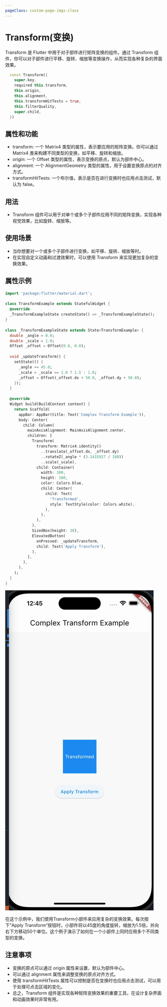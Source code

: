 ```yaml
---
pageClass: custom-page-imgs-class
---
```


# Transform(变换)

Transform 是 Flutter 中用于对子部件进行矩阵变换的组件。通过 Transform 组件，你可以对子部件进行平移、旋转、缩放等变换操作，从而实现各种复杂的界面效果。

```dart
  const Transform({
    super.key,
    required this.transform,
    this.origin,
    this.alignment,
    this.transformHitTests = true,
    this.filterQuality,
    super.child,
  })
```

## 属性和功能

- transform: 一个 Matrix4 类型的属性，表示要应用的矩阵变换。你可以通过 Matrix4 类来构建不同类型的变换，如平移、旋转和缩放。
- origin: 一个 Offset 类型的属性，表示变换的原点，默认为部件中心。
- alignment: 一个 AlignmentGeometry 类型的属性，用于设置变换原点的对齐方式。
- transformHitTests: 一个布尔值，表示是否在进行变换时也应用点击测试，默认为 false。

## 用法

- Transform 组件可以用于对单个或多个子部件应用不同的矩阵变换，实现各种视觉效果，比如旋转、缩放等。

## 使用场景

- 当你想要对一个或多个子部件进行变换，如平移、旋转、缩放等时。
- 在实现自定义动画和过渡效果时，可以使用 Transform 来实现更加复杂的变换效果。

## 属性示例

```dart
import 'package:flutter/material.dart';

class TransformExample extends StatefulWidget {
  @override
  _TransformExampleState createState() => _TransformExampleState();
}

class _TransformExampleState extends State<TransformExample> {
  double _angle = 0.0;
  double _scale = 1.0;
  Offset _offset = Offset(0.0, 0.0);

  void _updateTransform() {
    setState(() {
      _angle += 45.0;
      _scale = _scale == 1.0 ? 1.5 : 1.0;
      _offset = Offset(_offset.dx + 50.0, _offset.dy + 50.0);
    });
  }

  @override
  Widget build(BuildContext context) {
    return Scaffold(
      appBar: AppBar(title: Text('Complex Transform Example')),
      body: Center(
        child: Column(
          mainAxisAlignment: MainAxisAlignment.center,
          children: [
            Transform(
              transform: Matrix4.identity()
                ..translate(_offset.dx, _offset.dy)
                ..rotateZ(_angle * (3.1415927 / 180))
                ..scale(_scale),
              child: Container(
                width: 100,
                height: 100,
                color: Colors.blue,
                child: Center(
                  child: Text(
                    'Transformed',
                    style: TextStyle(color: Colors.white),
                  ),
                ),
              ),
            ),
            SizedBox(height: 30),
            ElevatedButton(
              onPressed: _updateTransform,
              child: Text('Apply Transform'),
            ),
          ],
        ),
      ),
    );
  }
}

```

![TransformExample](./imgs/TransformExample.gif)

在这个示例中，我们使用Transform小部件来应用复杂的变换效果。每次按下“Apply Transform”按钮时，小部件将以45度的角度旋转，缩放为1.5倍，并向右下方移动50个单位。这个例子演示了如何在一个小部件上同时应用多个不同类型的变换。

## 注意事项

- 变换的原点可以通过 origin 属性来设置，默认为部件中心。
- 可以通过 alignment 属性来调整变换的原点对齐方式。
- 使用 transformHitTests 属性可以控制是否在变换时也应用点击测试，可以用于处理可点击区域的变化。
- 总之，Transform 组件是实现各种矩阵变换效果的重要工具，在设计复杂界面和动画效果时非常有用。
